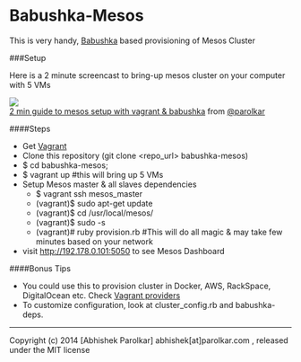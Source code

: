 Babushka-Mesos
==============


  This is very handy, [Babushka](http://babushka.me/) based provisioning of Mesos Cluster
  
  
###Setup

 Here is a 2 minute screencast to bring-up mesos cluster on your computer with 5 VMs


 <p><a href="http://vimeo.com/109466844" target="_blank_"><img src="https://i.vimeocdn.com/video/493425314_300x168.jpg"><br> 2 min guide to mesos setup with vagrant & babushka</a> from <a href="https://github.com/parolkar">@parolkar</a> </p>
 
 
####Steps
 
 * Get [Vagrant](https://www.vagrantup.com/)
 * Clone this repository (git clone <repo_url> babushka-mesos)
 * $ cd babushka-mesos; 
 * $ vagrant up #this will bring up 5 VMs
 * Setup Mesos master & all slaves dependencies
    * $ vagrant ssh mesos_master
    * (vagrant)$ sudo apt-get update
    * (vagrant)$ cd /usr/local/mesos/
    * (vagrant)$ sudo -s
    * (vagrant)# ruby provision.rb        #This will do all magic & may take few minutes based on your network
 * visit http://192.178.0.101:5050 to see Mesos Dashboard


  
####Bonus Tips

 * You could use this to provision cluster in Docker, AWS, RackSpace, DigitalOcean etc. Check [Vagrant providers](https://github.com/mitchellh/vagrant/wiki/Available-Vagrant-Plugins#providers)
 * To customize configuration, look at cluster_config.rb and babushka-deps.

  

-----------------------
Copyright (c) 2014 [Abhishek Parolkar] abhishek[at]parolkar.com , released under the MIT license 
  

